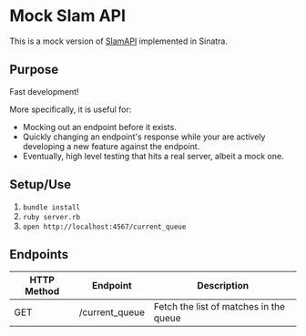 # Mock Slam API

This is a mock version of [SlamAPI](https://github.com/ericmeyer/SlamAPI) implemented in Sinatra.

## Purpose

Fast development!

More specifically, it is useful for:

 * Mocking out an endpoint before it exists.
 * Quickly changing an endpoint's response while your are actively developing a new feature against the endpoint.
 * Eventually, high level testing that hits a real server, albeit a mock one.

## Setup/Use

1. `bundle install`
2. `ruby server.rb`
3. `open http://localhost:4567/current_queue`

## Endpoints

HTTP Method | Endpoint | Description
----------- | -------- | -----------
GET | /current_queue | Fetch the list of matches in the queue
